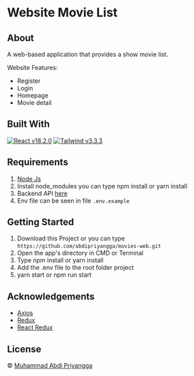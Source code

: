

# Website Movie List

## About

A web-based application that provides a show movie list.

Website Features:

- Register
- Login
- Homepage
- Movie detail

## Built With

[![React v18.2.0](https://img.shields.io/badge/React%20-v17.0.2-brightgreen.svg?style=flat)](https://github.com/facebook/react)
[![Tailwind v3.3.3](https://img.shields.io/badge/Tailwind%20-v2.1.4-blue.svg?style=flat)](https://tailwindcss.com/docs/installation)

## Requirements

1. [Node Js](https://nodejs.org/en/)
2. Install node_modules you can type npm install or yarn install
3. Backend API [here](https://github.com/abdipriyangga/movie-backend.git)
4. Env file can be seen in file `.env.example`

## Getting Started

1. Download this Project or you can type `https://github.com/abdipriyangga/movies-web.git`
2. Open the app's directory in CMD or Terminal
3. Type npm install or yarn install
4. Add the .env file to the root folder project
5. yarn start or npm run start


## Acknowledgements

- [Axios](https://axios-http.com/docs/api_intro)
- [Redux](https://redux.js.org/)
- [React Redux](https://react-redux.js.org/)

## License

© [Muhammad Abdi Priyangga](https://github.com/abdipriyangga)
